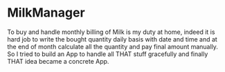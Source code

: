 # MilkManager
To buy and handle monthly billing of Milk is my duty at home, indeed it is hard job to write the bought quantity daily basis with date and time and at the end of month calculate all the quantity and pay final amount manually. So I tried to build an App to handle all THAT stuff gracefully and finally THAT idea became a concrete App.
